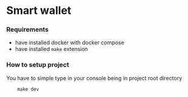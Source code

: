 # Smart wallet

### Requirements
- have installed docker with docker compose
- have installed `make` extension 

### How to setup project
You have to simple type in your console being in project root directory
```
    make dev
```